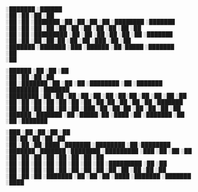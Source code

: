 
░███████                           ░██████                                             
░██   ░██                         ░██   ░██                                            
░██    ░██  ░███████  ░██    ░██ ░██     ░██ ░████████   ░███████                      
░██    ░██ ░██    ░██ ░██    ░██ ░██     ░██ ░██    ░██ ░██                            
░██    ░██ ░█████████  ░██  ░██  ░██     ░██ ░██    ░██  ░███████                      
░██   ░██  ░██          ░██░██    ░██   ░██  ░███   ░██        ░██                     
░███████    ░███████     ░███      ░██████   ░██░█████   ░███████                      
                                             ░██                                       
                                             ░██                                       
                                                                                       
  ░██████              ░██               ░██    ░██                                    
 ░██   ░██             ░██               ░██                                           
░██          ░███████  ░██ ░██    ░██ ░████████ ░██ ░███████  ░████████   ░███████     
 ░████████  ░██    ░██ ░██ ░██    ░██    ░██    ░██░██    ░██ ░██    ░██ ░██           
        ░██ ░██    ░██ ░██ ░██    ░██    ░██    ░██░██    ░██ ░██    ░██  ░███████     
 ░██   ░██  ░██    ░██ ░██ ░██   ░███    ░██    ░██░██    ░██ ░██    ░██        ░██    
  ░██████    ░███████  ░██  ░█████░██     ░████ ░██ ░███████  ░██    ░██  ░███████     
                                                                                       
                                                                                       
                                                                                       
   ░███                        ░██        ░██   ░██                             ░██    
  ░██░██                       ░██              ░██                             ░██    
 ░██  ░██  ░██░████  ░███████  ░████████  ░██░████████  ░███████   ░███████  ░████████ 
░█████████ ░███     ░██    ░██ ░██    ░██ ░██   ░██    ░██    ░██ ░██    ░██    ░██    
░██    ░██ ░██      ░██        ░██    ░██ ░██   ░██    ░█████████ ░██           ░██    
░██    ░██ ░██      ░██    ░██ ░██    ░██ ░██   ░██    ░██        ░██    ░██    ░██    
░██    ░██ ░██       ░███████  ░██    ░██ ░██    ░████  ░███████   ░███████      ░████ 
                                                                                       
                                                                                       
                                                                                       
